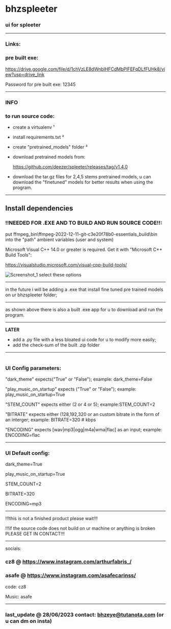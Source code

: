 # bhzspleeter
### ui for spleeter
_________________________________________
### Links:
### pre built exe:

https://drive.google.com/file/d/1chVzLE8dWnbIHFCdMbPlFEFqDLfFUHk8/view?usp=drive_link

Password for pre built exe: 12345
_________________________________________
### INFO

### to run source code:

- create a virtualenv ¹

- install requirements.txt ²

- create "pretrained_models" folder ³


- download pretrained models from: 

	https://github.com/deezer/spleeter/releases/tag/v1.4.0

- download the tar.gz files for 2,4,5 stems pretrained models, u can download the "finetuned" models
for better results when using the program.
_________________________________________

## Install dependencies 
### !!NEEDED FOR .EXE AND TO BUILD AND RUN SOURCE CODE!!:

put ffmpeg_bin\ffmpeg-2022-12-11-git-c3e20f78b0-essentials_build\bin into the "path" ambient variables (user and system)

Microsoft Visual C++ 14.0 or greater is required. Get it with "Microsoft C++ Build Tools": 

https://visualstudio.microsoft.com/visual-cpp-build-tools/

![Screenshot_1](https://github.com/cz-8/bhzspleeter/assets/137376594/b9300c4d-db68-4aef-a77a-7d3d9ec8771a)
select these options


_________________________________________
in the future i will be adding a .exe that install fine tuned pre trained models on ur bhzspleeter folder;
_________________________________________
as shown above there is also a built .exe app for u to download and run the program.
_________________________________________
**LATER**
- add a .py file with a less bloated ui code for u to modify more easily;
- add the check-sum of the built .zip folder
_________________________________________
#

### UI Config parameters:

"dark_theme" expects("True" or "False"); example: dark_theme=False

"play_music_on_startup" expects ("True" or "False"); example: play_music_on_startup=True

"STEM_COUNT" expects either (2 or 4 or 5); example:STEM_COUNT=2

"BITRATE" expects either (128,192,320 or an custom bitrate in the form of an interger; example: BITRATE=320 # kbps

"ENCODING" expects [wav|mp3|ogg|m4a|wma|flac] as an input; example: ENCODING=flac

_________________________________________

		
### UI Default config:

dark_theme=True

play_music_on_startup=True

STEM_COUNT=2

BITRATE=320

ENCODING=mp3

_________________________________________


!!!this is not a finished product please wait!!!

!!!if the source code does not build on ur machine or anything is broken PLEASE GET IN CONTACT!!!

_________________________________________


socials:
### cz8   @   https://www.instagram.com/arthurfabris_/

### asafe @   https://www.instagram.com/asafecarinss/

code: cz8

Music: asafe

_________________________________________

### last_update @ 28/06/2023 contact: bhzeye@tutanota.com (or u can dm on insta)



